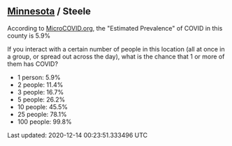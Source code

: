 
## [Minnesota](/united-states/minnesota) / Steele

According to [MicroCOVID.org](http://microcovid.org),
the "Estimated Prevalence" of COVID in this county is 5.9%

If you interact with a certain number of people in this location
(all at once in a group, or spread out across the day), what is the chance that
1 or more of them has COVID?

- 1 person: 5.9%
- 2 people: 11.4%
- 3 people: 16.7%
- 5 people: 26.2%
- 10 people: 45.5%
- 25 people: 78.1%
- 100 people: 99.8%

Last updated: 2020-12-14 00:23:51.333496 UTC
